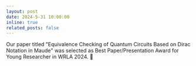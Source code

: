 ```yaml
---
layout: post
date: 2024-5-31 10:00:00
inline: true
related_posts: false
---
```


Our paper titled "Equivalence Checking of Quantum Circuits Based on Dirac Notation in Maude" was selected as Best Paper/Presentation Award for Young Researcher in WRLA 2024. :tada: